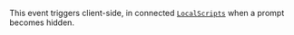 This event triggers client-side, in connected
[`LocalScripts`](https://create.roblox.com/docs/reference/engine/classes/LocalScript) when a prompt becomes hidden.